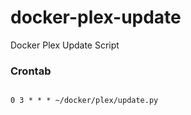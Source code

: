 # docker-plex-update
Docker Plex Update Script


### Crontab

<code>
0 3 * * * ~/docker/plex/update.py
</code>
